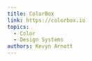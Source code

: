 ```yaml
---
title: ColorBox
link: https://colorbox.io
topics:
  - Color
  - Design Systems
authors: Kevyn Arnott
---
```

